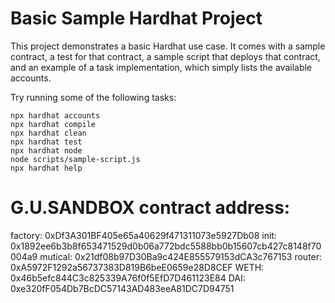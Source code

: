 # Basic Sample Hardhat Project

This project demonstrates a basic Hardhat use case. It comes with a sample contract, a test for that contract, a sample script that deploys that contract, and an example of a task implementation, which simply lists the available accounts.

Try running some of the following tasks:

```shell
npx hardhat accounts
npx hardhat compile
npx hardhat clean
npx hardhat test
npx hardhat node
node scripts/sample-script.js
npx hardhat help
```

# G.U.SANDBOX contract address:

factory: 0xDf3A301BF405e65a40629f471311073e5927Db08
init: 0x1892ee6b3b8f653471529d0b06a772bdc5588bb0b15607cb427c8148f70004a9
mutical: 0x21df08b97D30Ba9c424E855579153dCA3c767153
router: 0xA5972F1292a56737383D819B6beE0659e28D8CEF
WETH: 0x46b5efc844C3c825339A76f0f5EfD7D461123E84
DAI: 0xe320fF054Db7BcDC57143AD483eeA81DC7D94751
